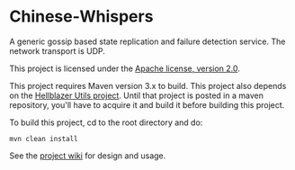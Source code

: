 Chinese-Whispers
================

A generic gossip based state replication and failure detection service.  The network transport is UDP.

This project is licensed under the [Apache license, version 2.0](http://www.apache.org/licenses/LICENSE-2.0).

This project requires Maven version 3.x to build.  This project also depends on the [Hellblazer Utils project](https://github.com/Hellblazer/Utils).  Until that project is posted in a maven repository, you'll have to acquire it and build it before building this project.

To build this project, cd to the root directory and do:

    mvn clean install

See the [project wiki](https://github.com/Hellblazer/Chinese-Whispers/wiki) for design and usage.